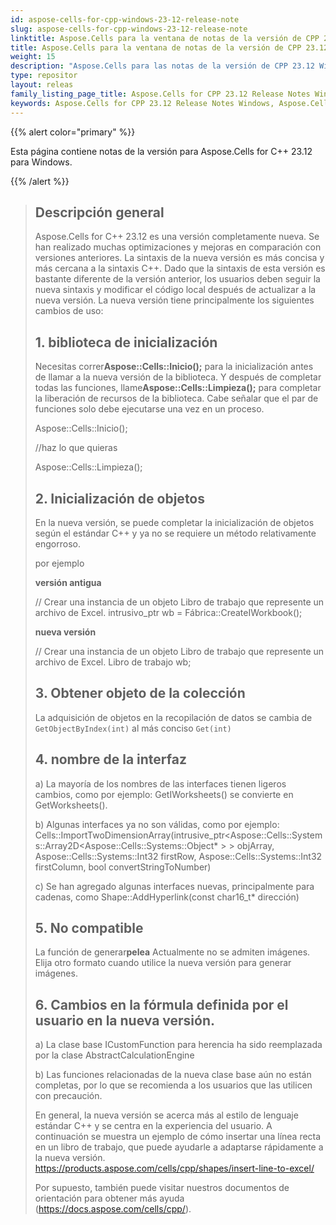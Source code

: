 ```yaml
---
id: aspose-cells-for-cpp-windows-23-12-release-note
slug: aspose-cells-for-cpp-windows-23-12-release-note
linktitle: Aspose.Cells para la ventana de notas de la versión de CPP 23.12
title: Aspose.Cells para la ventana de notas de la versión de CPP 23.12
weight: 15
description: "Aspose.Cells para las notas de la versión de CPP 23.12 Windows: las últimas mejoras, nuevas funciones y correcciones"
type: repositor
layout: releas
family_listing_page_title: Aspose.Cells for CPP 23.12 Release Notes Window
keywords: Aspose.Cells for CPP 23.12 Release Notes Windows, Aspose.Cells for CPP 23.12 Windows updates and fixe
---
```

{{% alert color="primary" %}}

Esta página contiene notas de la versión para Aspose.Cells for C++ 23.12 para Windows.

{{% /alert %}}

> ## Descripción general
> Aspose.Cells for C++ 23.12 es una versión completamente nueva. Se han realizado muchas optimizaciones y mejoras en comparación con versiones anteriores. La sintaxis de la nueva versión es más concisa y más cercana a la sintaxis C++.
> Dado que la sintaxis de esta versión es bastante diferente de la versión anterior, los usuarios deben seguir la nueva sintaxis y modificar el código local después de actualizar a la nueva versión.
> La nueva versión tiene principalmente los siguientes cambios de uso:
>
> ## 1. biblioteca de inicialización
>
 > Necesitas correr**Aspose::Cells::Inicio();** para la inicialización antes de llamar a la nueva versión de la biblioteca. Y después de completar todas las funciones, llame**Aspose::Cells::Limpieza();** para completar la liberación de recursos de la biblioteca.
> Cabe señalar que el par de funciones solo debe ejecutarse una vez en un proceso.
>
> Aspose::Cells::Inicio();
>     
> //haz lo que quieras
>     
> Aspose::Cells::Limpieza();
>
> ## 2. Inicialización de objetos
>
> En la nueva versión, se puede completar la inicialización de objetos según el estándar C++ y ya no se requiere un método relativamente engorroso.
> 
> por ejemplo
> 
>    **versión antigua**
>
> // Crear una instancia de un objeto Libro de trabajo que represente un archivo de Excel.
> intrusivo_ptr<IWorkbook> wb = Fábrica::CreateIWorkbook();
>
>    **nueva versión**
>
> // Crear una instancia de un objeto Libro de trabajo que represente un archivo de Excel.
> Libro de trabajo wb;
>
> ## 3. Obtener objeto de la colección
> La adquisición de objetos en la recopilación de datos se cambia de `GetObjectByIndex(int)` al más conciso `Get(int)`
>
> ## 4. nombre de la interfaz
> 
 > a) La mayoría de los nombres de las interfaces tienen ligeros cambios, como por ejemplo: GetIWorksheets() se convierte en GetWorksheets().
>
> b) Algunas interfaces ya no son válidas, como por ejemplo: Cells::ImportTwoDimensionArray(intrusive_ptr<Aspose::Cells::Systems::Array2D<Aspose::Cells::Systems::Object* > > objArray, Aspose::Cells::Systems::Int32 firstRow, Aspose::Cells::Systems::Int32 firstColumn, bool convertStringToNumber)
>
> c) Se han agregado algunas interfaces nuevas, principalmente para cadenas, como Shape::AddHyperlink(const char16_t* dirección)
>
> ## 5. No compatible
>
 > La función de generar**pelea** Actualmente no se admiten imágenes. Elija otro formato cuando utilice la nueva versión para generar imágenes.
>
> ## 6. Cambios en la fórmula definida por el usuario en la nueva versión.
>
> a) La clase base ICustomFunction para herencia ha sido reemplazada por la clase AbstractCalculationEngine
>
> b) Las funciones relacionadas de la nueva clase base aún no están completas, por lo que se recomienda a los usuarios que las utilicen con precaución.
>
> En general, la nueva versión se acerca más al estilo de lenguaje estándar C++ y se centra en la experiencia del usuario. A continuación se muestra un ejemplo de cómo insertar una línea recta en un libro de trabajo, que puede ayudarle a adaptarse rápidamente a la nueva versión.
> https://products.aspose.com/cells/cpp/shapes/insert-line-to-excel/
>
> Por supuesto, también puede visitar nuestros documentos de orientación para obtener más ayuda (https://docs.aspose.com/cells/cpp/).
